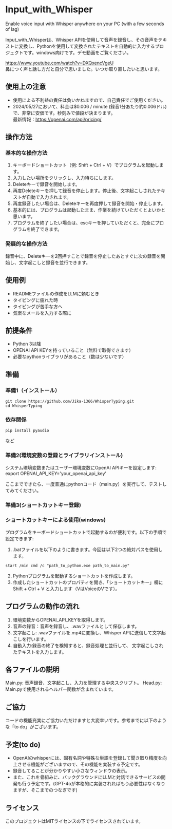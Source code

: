 # Input_with_Whisper
Enable voice input with Whisper anywhere on your PC (with a few seconds of lag)


Input_with_Whisperは、Whisper APIを使用して音声を録音し、その音声をテキストに変換し、Pythonを使用して変換されたテキストを自動的に入力するプロジェクトです。windows向けです。デモ動画をご覧ください。

https://www.youtube.com/watch?v=DXQxencVgeU <br>
鼻につく声と話し方だと自分で思いました。いつか取り直したいと思います。

## 使用上の注意
* 使用による不利益の責任は負いかねますので、自己責任でご使用ください。
* 2024/05/27において、料金は$0.006 / minute  (録音1分あたり約0.006ドル)で、非常に安価です。秒刻みで値段が決まります。<br>
最新情報：https://openai.com/api/pricing/

## 操作方法
### 基本的な操作方法
1. キーボードショートカット（例: Shift + Ctrl + V）でプログラムを起動します。
2. 入力したい場所をクリックし、入力待ちにします。
3. Deleteキーで録音を開始します。
4. 再度Deleteキーを押して録音を停止します。停止後、文字起こしされたテキストが自動で入力されます。
5. 再度録音したい場合は、Deleteキーを再度押して録音を開始・停止します。
6. 基本的には、プログラムは起動したまま、作業を続けていただくとよいかと思います。
7. プログラムを終了したい場合は、escキーを押していただくと、完全にプログラムを終了できます。

### 発展的な操作方法
録音中に、Deleteキーを2回押すことで録音を停止したあとすぐに次の録音を開始し、文字起こしと録音を並行できます。


## 使用例
* READMEファイルの作成をLLMに頼むとき
* タイピングに疲れた時
* タイピングが苦手な方へ
* 気楽なメールを入力する際に



## 前提条件
* Python 3以降
* OPENAI API KEYを持っていること（無料で取得できます）
* 必要なpythonライブラリがあること（数は少ないです）

## 準備
### 準備1（インストール）
``` batch
git clone https://github.com/Jika-1366/WhisperTyping.git
cd WhisperTyping
```

### 依存関係
``` batch 
pip install pyaudio 
```

など


### 準備2(環境変数の登録とライブラリインストール)
システム環境変数またはユーザー環境変数にOpenAI APIキーを設定します:
export OPENAI_API_KEY='your_openai_api_key'

ここまでできたら、一度普通にpythonコード（main.py）を実行して、テストしてみてください。


### 準備3(ショートカットキー登録)
### ショートカットキーによる使用(windows)
プログラムをキーボードショートカットで起動するのが便利です。以下の手順で設定できます:
1. .batファイルを以下のように書きます。今回は以下2つの絶対パスを使用します。
``` batch
start /min cmd /c "path_to_python.exe path_to_main.py"
```
2. Pythonプログラムを起動するショートカットを作成します。
3. 作成したショートカットのプロパティを開き、「ショートカットキー」欄に Shift + Ctrl + V と入力します（VはVoiceのVです）。

## プログラムの動作の流れ
1. 環境変数からOPENAI_API_KEYを取得します。
2. 音声の録音：音声を録音し、.wavファイルとして保存します。
3. 文字起こし: .wavファイルを.mp4に変換し、Whisper APIに送信して文字起こしを行います。
4. 自動入力:録音の終了を検知すると、録音処理と並行して、 文字起こしされたテキストを入力します。


## 各ファイルの説明
Main.py: 音声録音、文字起こし、入力を管理する中央スクリプト。 
Head.py: Main.pyで使用されるヘルパー関数が含まれています。


## ご協力
コードの機能充実にご協力いただけますと大変幸いです。参考までに以下のような「to do」がございます。

## 予定(to do)
* OpenAIのwhisperには、固有名詞や特殊な単語を登録して聞き取り精度を向上させる機能がございますので、その機能を実装する予定です。
* 録音してることが分かりやすい小さなウィンドウの表示。
* また、これを骨組みに、バックグラウンドにLLMと対話できるサービスの開発も行う予定です。(GPT-4oが本格的に実装されればもう必要性はなくなりますが、そこまでのつなぎです)


## ライセンス
このプロジェクトはMITライセンスの下でライセンスされています。

